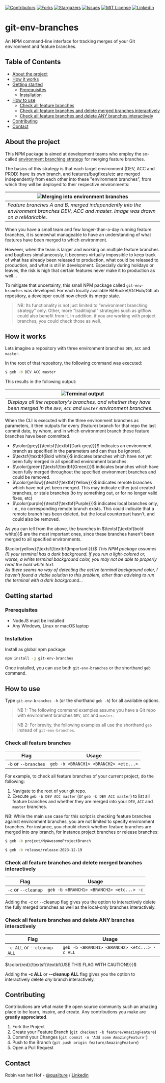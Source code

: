 [![Contributors][contributors-shield]][contributors-url]
[![Forks][forks-shield]][forks-url]
[![Stargazers][stars-shield]][stars-url]
[![Issues][issues-shield]][issues-url]
[![MIT License][license-shield]][license-url]
[![LinkedIn][linkedin-shield]][linkedin-url]

# git-env-branches 

An NPM command-line interface for tracking merges of your Git environment and feature branches.

<!-- TABLE OF CONTENTS -->
## Table of Contents

* [About the project](#about-the-project)
* [How it works](#how-it-works)
* [Getting started](#getting-started)
    * [Prerequisites](#prerequisites)
    * [Installation](#installation)
* [How to use](#how-to-use)
    * [Check all feature branches](#check-all-feature-branches)
    * [Check all feature branches and delete merged branches interactively](#check-all-feature-branches-and-delete-merged-branches-interactively)
    * [Check all feature branches and delete ANY branches interactively](#check-all-feature-branches-and-delete-any-branches-interactively)
* [Contributing](#contributing)
* [Contact](#contact)

<!-- ABOUT THE PROJECT -->
## About the project

This NPM package is aimed at development teams who employ the so-called [environment branching strategy](https://www.wearefine.com/news/insights/env-branching-with-git/) for merging feature branches.

The basics of this strategy is that each target environment (DEV, ACC and PROD) have its own branch, and features/bugfixes/etc are merged independently from each other into these "environment branches", from which they will be deployed to their respective environments:

| ![Merging into environment branches](./env-branching.png) |
|----|
| *Feature branches A and B, merged independently into the environment branches DEV, ACC and master. Image was drawn on a reMarkable.* |

When you have a small team and few longer-than-a-day running feature branches, it is somewhat manageable to have an understanding of what features have been merged to which environment. 

However, when the team is larger and working on multiple feature branches and bugfixes simultaneously, it becomes virtually impossible to keep track of what has already been released to production, what could be released to production, and what is still in development. Especially during holidays or leaves, the risk is high that certain features never make it to production as well...

To mitigate that uncertainty, this small NPM package called `git-env-branches` was developed. For each locally available BitBucket/GitHub/GitLab repository, a developer could now check its merge state.

> NB: Its functionality is not just limited to "environment branching strategy" only. Other, more "traditiojnal" strategies such as gitflow could also benefit from it. In addition, if you are working with project branches, you could check those as well.

<!-- HOW IT WORKS -->
## How it works

Lets imagine a repository with three environment branches `DEV`, `ACC` and `master`.

In the root of that repository, the following command was executed:

```bash
$ geb -b DEV ACC master
```

This results in the following output:

| ![Terminal output](./terminal.png) |
|----|
| *Displays all the repository's branches, and whether they have been merged in the `DEV`, `ACC` and `master` environment branches.* |

When the CLI is executed with the three environment branches as parameters, it then outputs for every (feature) branch for that repo the last commit date, by whom, and in which environment branch these feature branches have been committed.

 * $\color{grey}{\textsf{\textbf{Dark grey}}}$ indicates an environment branch as specified in the parameters and can thus be ignored.
 * $\textsf{\textbf{Bold white}}$ indicates branches which have not yet been fully merged in all specified environment branches.
 * $\color{green}{\textsf{\textbf{Green}}}$ indicates branches which have been fully merged throughout the specified environment branches and could be removed.
 * $\color{yellow}{\textsf{\textbf{Yellow}}}$ indicates remote branches which have not yet been merged. This may indicate either just created branches, or stale branches (to try something out, or for no longer valid fixes, etc)
 * $\color{purple}{\textsf{\textbf{Purple}}}$ indicates local branches only, i.e., no corresponding remote branch exists. This could indicate that a remote branch has been deleted, but the local counterpart hasn't, and could also be removed.

As you can tell from the above, the branches in $\textsf{\textbf{bold white}}$ are the most important ones, since these branches haven't been merged to all specified environments. 

$\color{yellow}{\textsf{\textbf{Important:}}}$ *This NPM package assumes (!) your terminal has a dark background. If you run a light-colored or, worse, a white terminal background color, you may not be able to properly read the bold white text.*  
*As there seems no way of detecting the active terminal background color, I haven't found a viable solution to this problem, other than advising to run the terminal with a dark background...*

<!-- GETTING STARTED -->
## Getting started

### Prerequisites

* NodeJS must be installed
* Any Windows, Linux or macOS laptop

### Installation

Install as global npm package:

```sh
npm install -g git-env-branches
```

Once installed, you can use both `git-env-branches` or the shorthand `geb` command.

<!-- USAGE EXAMPLES -->
## How to use

Type `git-env-branches -h` (or the shorthand `geb -h`) for all available options.

> NB 1: The following command examples assume you have a Git repo with environment branches `DEV`, `ACC` and `master`.

> NB 2: For brevity, the following examples all use the shorthand `geb` instead of `git-env-branches`.

### Check all feature branches

| Flag | Usage |
|---|---|
| `-b` or `--branches` | `geb -b <BRANCH1> <BRANCH2> <etc...>` |

For example, to check all feature branches of your current project, do the following:

1. Navigate to the root of your git repo.
2. Execute `geb -b DEV ACC master` (or `geb -b DEV ACC master`) to list all feature branches and whether they are merged into your `DEV`, `ACC` and `master` branches.

NB: While the main use case for this script is checking feature branches against environment branches, you are not limited to specify environment branches. For instance, you chould check whether feature branches are merged into *any* branch, for instance project branches or release branches:

```sh
$ geb -b project/MyAwesomeProjectBranch
```

```sh
$ geb -b release/release-2023-12-19
```

### Check all feature branches and delete merged branches interactively

| Flag | Usage |
|---|---|
| `-c` or `--cleanup` | `geb -b <BRANCH1> <BRANCH2> <etc...> -c` |

Adding the -c or --cleanup flag gives you the option to interactively delete the fully merged branches as well as the local-only branches interactively.

### Check all feature branches and delete ANY branches interactively

| Flag | Usage |
|---|---|
| `-c ALL` or `--cleanup ALL` | `geb -b <BRANCH1> <BRANCH2> <etc...> -c ALL` |

$\color{red}{\textsf{\textbf{USE THIS FLAG WITH CAUTION!}}}$

Adding the **-c ALL** or **--cleanup ALL** flag gives you the option to interactively delete *any* branch interactively.




<!-- CONTRIBUTING -->
## Contributing

Contributions are what make the open source community such an amazing place to be learn, inspire, and create. Any contributions you make are **greatly appreciated**.

1. Fork the Project
2. Create your Feature Branch (`git checkout -b feature/AmazingFeature`)
3. Commit your Changes (`git commit -m 'Add some AmazingFeature'`)
4. Push to the Branch (`git push origin feature/AmazingFeature`)
5. Open a Pull Request



<!-- CONTACT -->
## Contact

Robin van het Hof - [@qualiture](https://twitter.com/qualiture) / [Linkedin](https://linkedin.com/in/robinvanhethof)

<!-- MARKDOWN LINKS & IMAGES -->
<!-- https://www.markdownguide.org/basic-syntax/#reference-style-links -->
[contributors-shield]: https://img.shields.io/github/contributors/qualiture/git-env-branches.svg?style=flat-square
[contributors-url]: https://github.com/qualiture/git-env-branches/graphs/contributors
[forks-shield]: https://img.shields.io/github/forks/qualiture/git-env-branches.svg?style=flat-square
[forks-url]: https://github.com/qualiture/git-env-branches/network/members
[stars-shield]: https://img.shields.io/github/stars/qualiture/git-env-branches.svg?style=flat-square
[stars-url]: https://github.com/qualiture/git-env-branches/stargazers
[issues-shield]: https://img.shields.io/github/issues/qualiture/git-env-branches.svg?style=flat-square
[issues-url]: https://github.com/qualiture/git-env-branches/issues
[license-shield]: https://img.shields.io/github/license/qualiture/git-env-branches.svg?style=flat-square
[license-url]: https://github.com/qualiture/git-env-branches/blob/master/LICENSE
[linkedin-shield]: https://img.shields.io/badge/-LinkedIn-black.svg?style=flat-square&logo=linkedin&colorB=555
[linkedin-url]: https://linkedin.com/in/robinvanhethof
